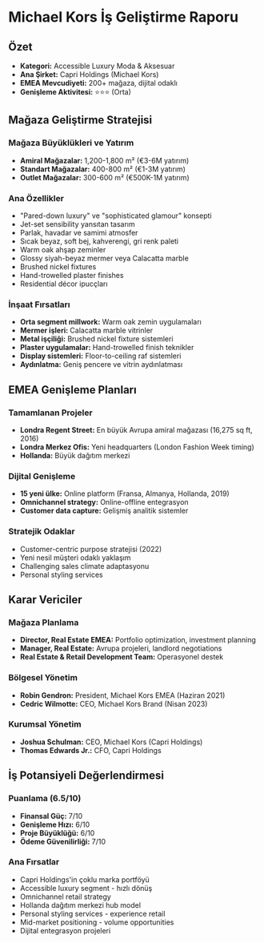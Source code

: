 # Michael Kors İş Geliştirme Raporu

## Özet
- **Kategori:** Accessible Luxury Moda & Aksesuar
- **Ana Şirket:** Capri Holdings (Michael Kors)
- **EMEA Mevcudiyeti:** 200+ mağaza, dijital odaklı
- **Genişleme Aktivitesi:** ⭐⭐⭐ (Orta)

## Mağaza Geliştirme Stratejisi

### Mağaza Büyüklükleri ve Yatırım
- **Amiral Mağazalar:** 1,200-1,800 m² (€3-6M yatırım)
- **Standart Mağazalar:** 400-800 m² (€1-3M yatırım)
- **Outlet Mağazalar:** 300-600 m² (€500K-1M yatırım)

### Ana Özellikler
- "Pared-down luxury" ve "sophisticated glamour" konsepti
- Jet-set sensibility yansıtan tasarım
- Parlak, havadar ve samimi atmosfer
- Sıcak beyaz, soft bej, kahverengi, gri renk paleti
- Warm oak ahşap zeminler
- Glossy siyah-beyaz mermer veya Calacatta marble
- Brushed nickel fixtures
- Hand-trowelled plaster finishes
- Residential décor ipucçları

### İnşaat Fırsatları
- **Orta segment millwork:** Warm oak zemin uygulamaları
- **Mermer işleri:** Calacatta marble vitrinler
- **Metal işçiliği:** Brushed nickel fixture sistemleri
- **Plaster uygulamalar:** Hand-trowelled finish teknikler
- **Display sistemleri:** Floor-to-ceiling raf sistemleri
- **Aydınlatma:** Geniş pencere ve vitrin aydınlatması

## EMEA Genişleme Planları

### Tamamlanan Projeler
- **Londra Regent Street:** En büyük Avrupa amiral mağazası (16,275 sq ft, 2016)
- **Londra Merkez Ofis:** Yeni headquarters (London Fashion Week timing)
- **Hollanda:** Büyük dağıtım merkezi

### Dijital Genişleme
- **15 yeni ülke:** Online platform (Fransa, Almanya, Hollanda, 2019)
- **Omnichannel strategy:** Online-offline entegrasyon
- **Customer data capture:** Gelişmiş analitik sistemler

### Stratejik Odaklar
- Customer-centric purpose stratejisi (2022)
- Yeni nesil müşteri odaklı yaklaşım
- Challenging sales climate adaptasyonu
- Personal styling services

## Karar Vericiler

### Mağaza Planlama
- **Director, Real Estate EMEA:** Portfolio optimization, investment planning
- **Manager, Real Estate:** Avrupa projeleri, landlord negotiations
- **Real Estate & Retail Development Team:** Operasyonel destek

### Bölgesel Yönetim
- **Robin Gendron:** President, Michael Kors EMEA (Haziran 2021)
- **Cedric Wilmotte:** CEO, Michael Kors Brand (Nisan 2023)

### Kurumsal Yönetim
- **Joshua Schulman:** CEO, Michael Kors (Capri Holdings)
- **Thomas Edwards Jr.:** CFO, Capri Holdings

## İş Potansiyeli Değerlendirmesi

### Puanlama (6.5/10)
- **Finansal Güç:** 7/10
- **Genişleme Hızı:** 6/10
- **Proje Büyüklüğü:** 6/10
- **Ödeme Güvenilirliği:** 7/10

### Ana Fırsatlar
- Capri Holdings'in çoklu marka portföyü
- Accessible luxury segment - hızlı dönüş
- Omnichannel retail strategy
- Hollanda dağıtım merkezi hub model
- Personal styling services - experience retail
- Mid-market positioning - volume opportunities
- Dijital entegrasyon projeleri